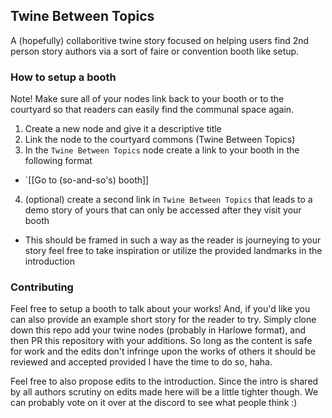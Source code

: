 ## Twine Between Topics

A (hopefully) collaboritive twine story focused on helping users find 2nd person story authors via a sort of faire or convention booth like setup.

### How to setup a booth
Note! Make sure all of your nodes link back to your booth or to the courtyard so that readers can easily find the communal space again.

1. Create a new node and give it a descriptive title
2. Link the node to the courtyard commons (Twine Between Topics)
3. In the `Twine Between Topics` node create a link to your booth in the following format
  - `[[Go to (so-and-so's) booth]]
4. (optional) create a second link in `Twine Between Topics` that leads to a demo story of yours that can only be accessed after they visit your booth
  - This should be framed in such a way as the reader is journeying to your story feel free to take inspiration or utilize the provided landmarks in the introduction

### Contributing

Feel free to setup a booth to talk about your works! And, if you'd like you can also provide an example short story for the reader to try. Simply clone down this repo add your twine nodes (probably in Harlowe format), and then PR this repository with your additions. So long as the content is safe for work and the edits don't infringe upon the works of others it should be reviewed and accepted provided I have the time to do so, haha.

Feel free to also propose edits to the introduction. Since the intro is shared by all authors scrutiny on edits made here will be a little tighter though. We can probably vote on it over at the discord to see what people think :)